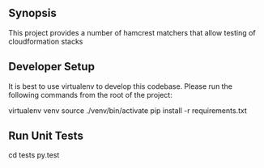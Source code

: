 ## Synopsis

This project provides a number of hamcrest matchers that allow testing of cloudformation stacks

## Developer Setup

It is best to use virtualenv to develop this codebase. Please run the following commands from the root of the project:

virtualenv venv
source ./venv/bin/activate
pip install -r requirements.txt

## Run Unit Tests

cd tests
py.test

